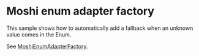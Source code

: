 Moshi enum adapter factory
===

This sample shows how to automatically add a fallback when an unknown value comes in the Enum.

See [MoshiEnumAdapterFactory](https://github.com/STAR-ZERO/sample-moshi-enum-adapter/blob/main/app/src/main/java/com/star_zero/moshi/enumadapter/MoshiEnumAdapterFactory.kt).
